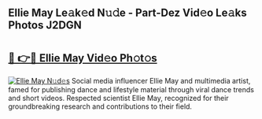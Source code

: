 ## Ellie May Le𝚊k𝚎d N𝚞𝚍e - Part-Dez Vid𝚎o Le𝚊ks Photos J2DGN

# <h2><a href="http://fbdyof0.evod.top/?m=Ellie+May">🔗 👉🔴 Ellie May Vid𝚎o Ph𝚘t𝚘s</a></h2>

[![Ellie May N𝚞d𝚎s](https://i.imgur.com/8V9OHl7.gif)](http://fbdyof0.evod.top/?m=Ellie+May)
Social media influencer Ellie May and multimedia artist, famed for publishing dance and lifestyle material through viral dance trends and short videos. Respected scientist Ellie May, recognized for their groundbreaking research and contributions to their field. 
